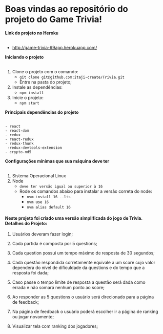 # Boas vindas ao repositório do projeto do Game Trivia!

<summary><strong>Link do projeto no Heroku</strong></summary><br />

  - http://game-trivia-99app.herokuapp.com/

<summary><strong> Iniciando o projeto</strong></summary><br />

1. Clone o projeto com o comando:
    * `git clone git@github.com:itaji-create/Trivia.git`
    * Entre na pasta do projeto;
2. Instale as dependências:
    * `npm install`
3. Inicie o projeto:
    * `npm start`


<summary><strong>Principais dependências do projeto</strong></summary><br />

    - react
    - react-dom
    - redux
    - react-redux
    - redux-thunk
     -redux-devtools-extension
    - crypto-md5    

<summary><strong>Configurações mínimas que sua máquina deve ter</strong></summary><br />

1. Sistema Operacional Linux
2. Node
    * `deve ter versão igual ou superior à 16`
    * Rode os comandos abaixo para instalar a versão correta do node:
        * `nvm install 16 --lts`
        * `nvm use 16`
		* `nvm alias default 16` 



<h4>Neste projeto foi criado uma versão simplificada do jogo de Trivia. Detalhes do Projeto:</h4>

1. Usuários deveram fazer login;

2. Cada partida é composta por 5 questions;

3. Cada question possui um tempo máximo de resposta de 30 segundos;

4. Cada questão respondida corretamente equivale a um score cujo valor dependera do nível de dificuldade da questions e do tempo que a resposta foi dada;

5. Caso passe o tempo limite de resposta a questão será dada como errada e não somará nenhum ponto ao score;

6. Ao responder as 5 questions o usuário será direcionado para a página de feedback;

7. Na página de feedback o usuário poderá escolher ir a página de ranking ou jogar novamente;

8. Visualizar tela com ranking dos jogadores;

